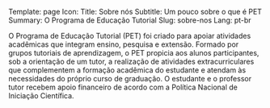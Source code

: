 Template: page
Icon: <i class="fa fa-object-group" aria-hidden="true"></i>
Title: Sobre nós
Subtitle: Um pouco sobre o que é PET
Summary: O Programa de Educação Tutorial
Slug: sobre-nos
Lang: pt-br

O Programa de Educação Tutorial (PET) foi criado para apoiar atividades acadêmicas que integram ensino, pesquisa e extensão. Formado por grupos tutoriais de aprendizagem, o PET propicia aos alunos participantes, sob a orientação de um tutor, a realização de atividades extracurriculares que complementem a formação acadêmica do estudante e atendam às necessidades do próprio curso de graduação. O estudante e o professor tutor recebem apoio financeiro de acordo com a Política Nacional de Iniciação Científica.
